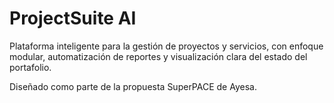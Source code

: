 # ProjectSuite AI

Plataforma inteligente para la gestión de proyectos y servicios, con enfoque modular, automatización de reportes y visualización clara del estado del portafolio.

Diseñado como parte de la propuesta SuperPACE de Ayesa.
